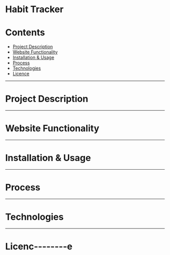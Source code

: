 # Habit Tracker

Contents 
==========================
* [Project Description](-project-description)
* [Website Functionality](-website-functionality)
* [Installation & Usage](#installation--usage)
* [Process](#process)
* [Technologies](#technologies)
* [Licence](#licence)


--------

# Project Description


--------

# Website Functionality

--------

# Installation & Usage

--------

# Process

--------

# Technologies

--------

# Licenc--------e

